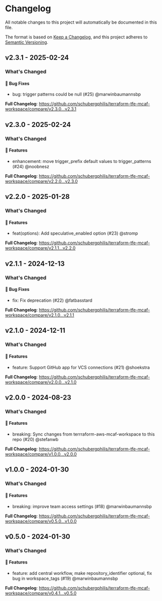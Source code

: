 # Changelog

All notable changes to this project will automatically be documented in this file.

The format is based on [Keep a Changelog](https://keepachangelog.com/en/1.0.0/),
and this project adheres to [Semantic Versioning](https://semver.org/spec/v2.0.0.html).

## v2.3.1 - 2025-02-24

### What's Changed

#### 🐛 Bug Fixes

* bug: trigger patterns could be null (#25) @marwinbaumannsbp

**Full Changelog**: https://github.com/schubergphilis/terraform-tfe-mcaf-workspace/compare/v2.3.0...v2.3.1

## v2.3.0 - 2025-02-24

### What's Changed

#### 🚀 Features

* enhancement: move trigger_prefix default values to trigger_patterns (#24) @noobnesz

**Full Changelog**: https://github.com/schubergphilis/terraform-tfe-mcaf-workspace/compare/v2.2.0...v2.3.0

## v2.2.0 - 2025-01-28

### What's Changed

#### 🚀 Features

* feat(options): Add speculative_enabled option (#23) @stromp

**Full Changelog**: https://github.com/schubergphilis/terraform-tfe-mcaf-workspace/compare/v2.1.1...v2.2.0

## v2.1.1 - 2024-12-13

### What's Changed

#### 🐛 Bug Fixes

* fix: Fix deprecation (#22) @fatbasstard

**Full Changelog**: https://github.com/schubergphilis/terraform-tfe-mcaf-workspace/compare/v2.1.0...v2.1.1

## v2.1.0 - 2024-12-11

### What's Changed

#### 🚀 Features

* feature: Support GitHub app for VCS connections (#21) @shoekstra

**Full Changelog**: https://github.com/schubergphilis/terraform-tfe-mcaf-workspace/compare/v2.0.0...v2.1.0

## v2.0.0 - 2024-08-23

### What's Changed

#### 🚀 Features

* breaking: Sync changes from terrraform-aws-mcaf-workspace to this repo (#20) @stefanwb

**Full Changelog**: https://github.com/schubergphilis/terraform-tfe-mcaf-workspace/compare/v1.0.0...v2.0.0

## v1.0.0 - 2024-01-30

### What's Changed

#### 🚀 Features

* breaking: improve team access settings (#18) @marwinbaumannsbp

**Full Changelog**: https://github.com/schubergphilis/terraform-tfe-mcaf-workspace/compare/v0.5.0...v1.0.0

## v0.5.0 - 2024-01-30

### What's Changed

#### 🚀 Features

* feature: add central workflow, make repository_identifier optional, fix bug in workspace_tags (#19) @marwinbaumannsbp

**Full Changelog**: https://github.com/schubergphilis/terraform-tfe-mcaf-workspace/compare/v0.4.1...v0.5.0
